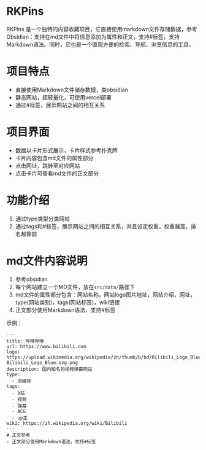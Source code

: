 # RKPins
RKPins 是一个独特的内容收藏项目，它直接使用markdown文件存储数据，参考Obsidian：支持在md文件中将信息添加为属性和正文，支持#标签，支持Markdown语法。同时，它也是一个直观方便的检索、导航、浏览信息的工具。

# 项目特点
- 直接使用Markdown文件储存数据，类obsidian
- 静态网站，超轻量化，可使用vercel部署
- 通过#标签，展示网站之间的相互关系

# 项目界面
- 数据以卡片形式展示，卡片样式参考扑克牌
- 卡片内容包含md文件的属性部分
- 点击网址，跳转至对应网站
- 点击卡片可查看md文件的正文部分

# 功能介绍
1. 通过type类型分类网站
2. 通过tags和#标签，展示网站之间的相互关系，并且设定权重，权重越高，排名越靠前

# md文件内容说明
1. 参考obsidian
2. 每个网站建立一个MD文件，放在`src/data/`路径下
3. md文件的属性部分包含：网站名称，网站logo图片地址，网站介绍，网址，type(网站类别)，tags(网站标签)，wiki链接
4. 正文部分使用Markdown语法，支持#标签

示例：
```
---
title: 哔哩哔哩
url: https://www.bilibili.com
logo: https://upload.wikimedia.org/wikipedia/zh/thumb/b/bd/Bilibili_Logo_Blue.svg/2560px-Bilibili_Logo_Blue.svg.png
description: 国内知名的视频弹幕网站
type:
  - 流媒体
tags:
  - b站
  - 视频
  - 弹幕
  - ACG
  - up主
wiki: https://zh.wikipedia.org/wiki/Bilibili
---
# 正文参考
- 正文部分使用Markdown语法，支持#标签
```